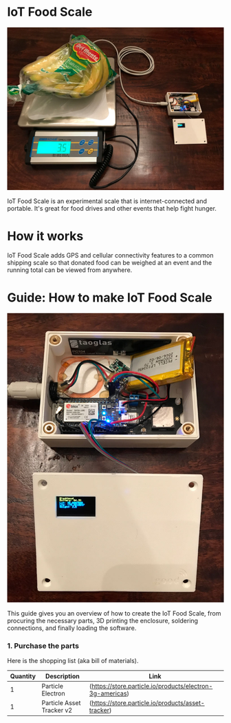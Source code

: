 # IoT Food Scale

![IoT Food Scale complete with bananas](docs/img/iot-food-scale-complete.jpg)

IoT Food Scale is an experimental scale that is internet-connected and portable. It's great for food drives and other events that help fight hunger.

# How it works

IoT Food Scale adds GPS and cellular connectivity features to a common shipping scale so that donated food can be weighed at an event and the running total can be viewed from anywhere.

# Guide: How to make IoT Food Scale

![IoT Food Scale brains](docs/img/iot-food-scale-brains.jpg)

This guide gives you an overview of how to create the IoT Food Scale, from procuring the necessary parts, 3D printing the enclosure, soldering connections, and finally loading the software.

### 1. Purchase the parts

Here is the shopping list (aka bill of materials).

Quantity | Description | Link
---------| ----------- | ----
1 | Particle Electron | (https://store.particle.io/products/electron-3g-americas)
1 | Particle Asset Tracker v2 | (https://store.particle.io/products/asset-tracker)
